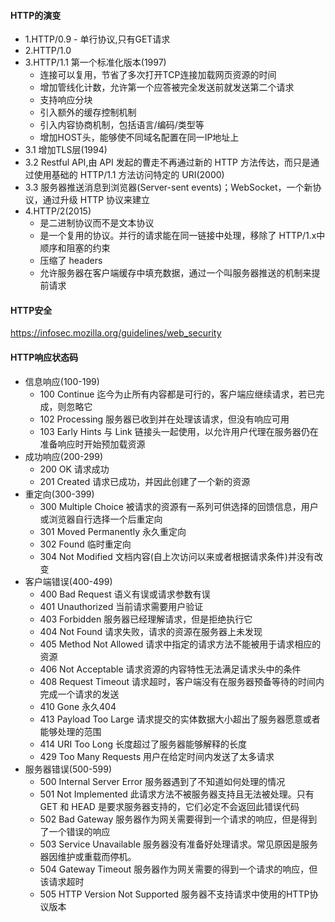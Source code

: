 #### HTTP的演变
- 1.HTTP/0.9 - 单行协议,只有GET请求
- 2.HTTP/1.0
- 3.HTTP/1.1 第一个标准化版本(1997)
  - 连接可以复用，节省了多次打开TCP连接加载网页资源的时间
  - 增加管线化计数，允许第一个应答被完全发送前就发送第二个请求
  - 支持响应分块
  - 引入额外的缓存控制机制
  - 引入内容协商机制，包括语言/编码/类型等
  - 增加HOST头，能够使不同域名配置在同一IP地址上
- 3.1 增加TLS层(1994)
- 3.2 Restful API,由 API 发起的曹走不再通过新的 HTTP 方法传达，而只是通过使用基础的 HTTP/1.1 方法访问特定的 URI(2000)
- 3.3 服务器推送消息到浏览器(Server-sent events)；WebSocket，一个新协议，通过升级 HTTP 协议来建立
- 4.HTTP/2(2015)
  - 是二进制协议而不是文本协议
  - 是一个复用的协议。并行的请求能在同一链接中处理，移除了 HTTP/1.x中顺序和阻塞的约束
  - 压缩了 headers
  - 允许服务器在客户端缓存中填充数据，通过一个叫服务器推送的机制来提前请求
#### HTTP安全
https://infosec.mozilla.org/guidelines/web_security
#### HTTP响应状态码
- 信息响应(100-199)
  - 100 Continue 迄今为止所有内容都是可行的，客户端应继续请求，若已完成，则忽略它
  - 102 Processing 服务器已收到并在处理该请求，但没有响应可用
  - 103 Early Hints 与 Link 链接头一起使用，以允许用户代理在服务器仍在准备响应时开始预加载资源
- 成功响应(200-299)
  - 200 OK 请求成功
  - 201 Created 请求已成功，并因此创建了一个新的资源
- 重定向(300-399)
  - 300 Multiple Choice 被请求的资源有一系列可供选择的回馈信息，用户或浏览器自行选择一个后重定向
  - 301 Moved Permanently 永久重定向
  - 302 Found 临时重定向
  - 304 Not Modified 文档内容(自上次访问以来或者根据请求条件)并没有改变
- 客户端错误(400-499)
  - 400 Bad Request 语义有误或请求参数有误
  - 401 Unauthorized 当前请求需要用户验证
  - 403 Forbidden 服务器已经理解请求，但是拒绝执行它
  - 404 Not Found 请求失败，请求的资源在服务器上未发现
  - 405 Method Not Allowed 请求中指定的请求方法不能被用于请求相应的资源
  - 406 Not Acceptable 请求资源的内容特性无法满足请求头中的条件
  - 408 Request Timeout 请求超时，客户端没有在服务器预备等待的时间内完成一个请求的发送
  - 410 Gone 永久404
  - 413 Payload Too Large 请求提交的实体数据大小超出了服务器愿意或者能够处理的范围
  - 414 URI Too Long 长度超过了服务器能够解释的长度
  - 429 Too Many Requests 用户在给定时间内发送了太多请求
- 服务器错误(500-599)
  - 500 Internal Server Error 服务器遇到了不知道如何处理的情况
  - 501 Not Implemented 此请求方法不被服务器支持且无法被处理。只有 GET 和 HEAD 是要求服务器支持的，它们必定不会返回此错误代码
  - 502 Bad Gateway 服务器作为网关需要得到一个请求的响应，但是得到了一个错误的响应
  - 503 Service Unavailable 服务器没有准备好处理请求。常见原因是服务器因维护或重载而停机。
  - 504 Gateway Timeout 服务器作为网关需要的得到一个请求的响应，但该请求超时
  - 505 HTTP Version Not Supported 服务器不支持请求中使用的HTTP协议版本
